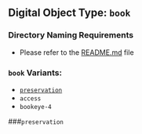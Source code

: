 ## Digital Object Type: `book`

### Directory Naming Requirements
* Please refer to the [README.md](./README.md) file

### `book` Variants:
* [`preservation`](#preservation)
* `access`
* `bookeye-4`


###`preservation`
